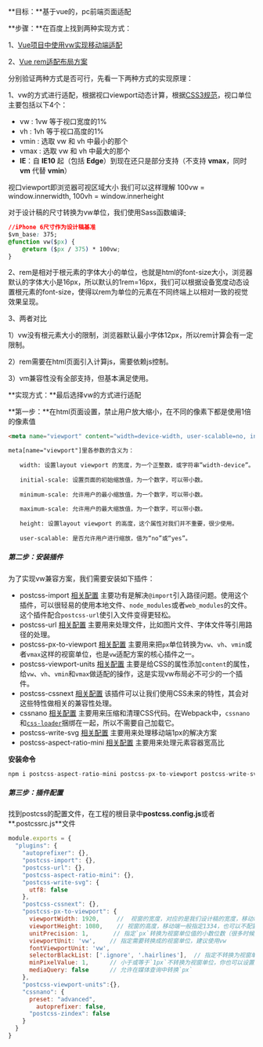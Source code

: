 **目标：**基于vue的，pc前端页面适配

**步骤：**在百度上找到两种实现方式：

1、[Vue项目中使用vw实现移动端适配](https://www.cnblogs.com/kdcg/p/9106463.html)

2、[Vue rem适配布局方案](https://www.jianshu.com/p/1d913261d56f)

分别验证两种方式是否可行，先看一下两种方式的实现原理：

1、vw的方式进行适配，根据视口viewport动态计算，根据[CSS3规范](https://drafts.csswg.org/css-values-3/#viewport-relative-lengths)，视口单位主要包括以下4个：

- vw : 1vw 等于视口宽度的1%
- vh : 1vh 等于视口高度的1%
- vmin : 选取 vw 和 vh 中最小的那个
- vmax : 选取 vw 和 vh 中最大的那个
- **IE**：自 **IE10** 起（包括 **Edge**）到现在还只是部分支持（不支持 **vmax**，同时 **vm** 代替 **vmin**）

视口viewport即浏览器可视区域大小 
我们可以这样理解 100vw = window.innerwidth, 100vh = window.innerheight 

对于设计稿的尺寸转换为vw单位，我们使用Sass函数编译[·](http://caibaojian.com/vw-vh.html)

```css
//iPhone 6尺寸作为设计稿基准
$vm_base: 375; 
@function vw($px) {
    @return ($px / 375) * 100vw;
}
```

2、rem是相对于根元素的字体大小的单位，也就是html的font-size大小，浏览器默认的字体大小是16px，所以默认的1rem=16px，我们可以根据设备宽度动态设置根元素的font-size，使得以rem为单位的元素在不同终端上以相对一致的视觉效果呈现。

3、两者对比

1）vw没有根元素大小的限制，浏览器默认最小字体12px，所以rem计算会有一定限制。

2）rem需要在html页面引入计算js，需要依赖js控制。

3）vm兼容性没有全部支持，但基本满足使用。



**实现方式：**最后选择vw的方式进行适配

**第一步：**在html页面设置，禁止用户放大缩小，在不同的像素下都是使用1倍的像素值

```html
<meta name="viewport" content="width=device-width, user-scalable=no, initial-scale=1.0, maximum-scale=1.0, minimum-scale=1.0">
```

```html
meta[name="viewport"]里各参数的含义为：
 
　　width: 设置layout viewport 的宽度，为一个正整数，或字符串”width-device”。
 
　　initial-scale: 设置页面的初始缩放值，为一个数字，可以带小数。
 
　　minimum-scale: 允许用户的最小缩放值，为一个数字，可以带小数。
 
　　maximum-scale: 允许用户的最大缩放值，为一个数字，可以带小数。
 
　　height: 设置layout viewport 的高度，这个属性对我们并不重要，很少使用。
 
　　user-scalable: 是否允许用户进行缩放，值为“no”或“yes”。
```

##### 第二步：安装插件

为了实现vw兼容方案，我们需要安装如下插件：

- postcss-import [相关配置](https://links.jianshu.com/go?to=https%3A%2F%2Fgithub.com%2Fpostcss%2Fpostcss-import)
  主要功有是解决`@import`引入路径问题。使用这个插件，可以很轻易的使用本地文件、`node_modules`或者`web_modules`的文件。这个插件配合`postcss-url`使引入文件变得更轻松。
- postcss-url [相关配置](https://links.jianshu.com/go?to=https%3A%2F%2Fgithub.com%2Fpostcss%2Fpostcss-url)
  主要用来处理文件，比如图片文件、字体文件等引用路径的处理。
- postcss-px-to-viewport [相关配置](https://links.jianshu.com/go?to=https%3A%2F%2Fgithub.com%2Fevrone%2Fpostcss-px-to-viewport)
  主要用来把`px`单位转换为`vw`、`vh`、`vmin`或者`vmax`这样的视窗单位，也是`vw`适配方案的核心插件之一。
- postcss-viewport-units [相关配置](https://links.jianshu.com/go?to=https%3A%2F%2Fgithub.com%2Fspringuper%2Fpostcss-viewport-units)
  主要是给CSS的属性添加`content`的属性，给`vw`、`vh`、`vmin`和`vmax`做适配的操作，这是实现vw布局必不可少的一个插件。
- postcss-cssnext [相关配置](https://links.jianshu.com/go?to=https%3A%2F%2Fcssnext.io%2Ffeatures%2F%23automatic-vendor-prefixes)
  该插件可以让我们使用CSS未来的特性，其会对这些特性做相关的兼容性处理。
- cssnano [相关配置](https://links.jianshu.com/go?to=https%3A%2F%2Fcssnano.co%2Fguides%2Fgetting-started%2F)
  主要用来压缩和清理CSS代码。在Webpack中，`cssnano`和[`css-loader`](https://links.jianshu.com/go?to=https%3A%2F%2Fgithub.com%2Fwebpack-contrib%2Fcss-loader)捆绑在一起，所以不需要自己加载它。
- postcss-write-svg [相关配置](https://links.jianshu.com/go?to=https%3A%2F%2Fgithub.com%2Fjonathantneal%2Fpostcss-write-svg)
  主要用来处理移动端1px的解决方案
- postcss-aspect-ratio-mini [相关配置](https://links.jianshu.com/go?to=https%3A%2F%2Fgithub.com%2Fyisibl%2Fpostcss-aspect-ratio-mini)
  主要用来处理元素容器宽高比

**安装命令**

```js
npm i postcss-aspect-ratio-mini postcss-px-to-viewport postcss-write-svg postcss-cssnext postcss-viewport-units cssnano cssnano-preset-advanced --S  
```

##### 第三步：插件配置

找到postcss的配置文件，在工程的根目录中**postcss.config.js**或者**.postcssrc.js**文件

```js
module.exports = {
  "plugins": {
  	"autoprefixer": {},
    "postcss-import": {},
    "postcss-url": {},
    "postcss-aspect-ratio-mini": {},
    "postcss-write-svg": {
      utf8: false
    },
    "postcss-cssnext": {},
    "postcss-px-to-viewport": {
      viewportWidth: 1920,     //  视窗的宽度，对应的是我们设计稿的宽度，移动端一般是750，如果是pc端那就是类似1920这样的尺寸
      viewportHeight: 1080,    // 视窗的高度，移动端一般指定1334，也可以不配置
      unitPrecision: 1,       // 指定`px`转换为视窗单位值的小数位数（很多时候无法整除）
      viewportUnit: 'vw',    // 指定需要转换成的视窗单位，建议使用vw
      fontViewportUnit: 'vw',
      selectorBlackList: ['.ignore', '.hairlines'],  // 指定不转换为视窗单位的类，可以自定义，可以无限添加,建议定义一至两个通用的类名
      minPixelValue: 1,      // 小于或等于`1px`不转换为视窗单位，你也可以设置为你想要的值
      mediaQuery: false      // 允许在媒体查询中转换`px`
    },
    "postcss-viewport-units":{},
    "cssnano": {
      preset: "advanced", 
    	autoprefixer: false, 
      "postcss-zindex": false
    }
  }
}
```

